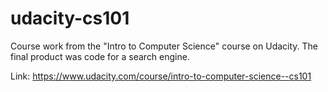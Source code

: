 # udacity-cs101
Course work from the "Intro to Computer Science" course on Udacity. The final product was code for a search engine.

Link: https://www.udacity.com/course/intro-to-computer-science--cs101
